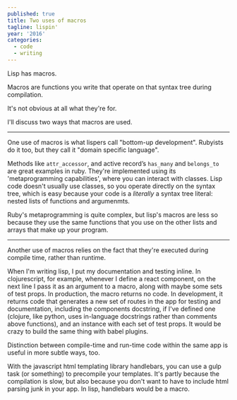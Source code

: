 ```yaml
---
published: true
title: Two uses of macros
tagline: lispin'
year: '2016'
categories:
  - code
  - writing
---
```

Lisp has macros.

Macros are functions you write that operate on that syntax tree during compilation.

It's not obvious at all what they're for.

I'll discuss two ways that macros are used.

<!--more-->

* * *

One use of macros is what lispers call "bottom-up development". Rubyists do it too, but they call it "domain specific language".

Methods like `attr_accessor`, and active record’s `has_many` and `belongs_to` are great examples in ruby. They're implemented using its 'metaprogramming capabilities', where you can interact with classes. Lisp code doesn't usually use classes, so you operate directly on the syntax tree, which is easy because your code is a _literally_ a syntax tree literal: nested lists of functions and argumenmts.

Ruby's metaprogramming is quite complex, but lisp's macros are less so because they use the same functions that you use on the other lists and arrays that make up your program.

* * *

Another use of macros relies on the fact that they're executed during compile time, rather than runtime.

When I'm writing lisp, I put my documentation and testing inline. In clojurescript, for example, whenever I define a react component, on the next line I pass it as an argument to a macro, along with maybe some sets of test props. In production, the macro returns no code. In development, it returns code that generates a new set of routes in the app for testing and documentation, including the components docstring, if I've defined one (clojure, like python, uses in-language docstrings rather than comments above functions), and an instance with each set of test props. It would be crazy to build the same thing with babel plugins.

Distinction between compile-time and run-time code within the same app is useful in more subtle ways, too.

With the javascript html templating library handlebars, you can use a gulp task (or something) to precompile your templates. It's partly because the compilation is slow, but also because you don't want to have to include html parsing junk in your app. In lisp, handlebars would be a macro.

